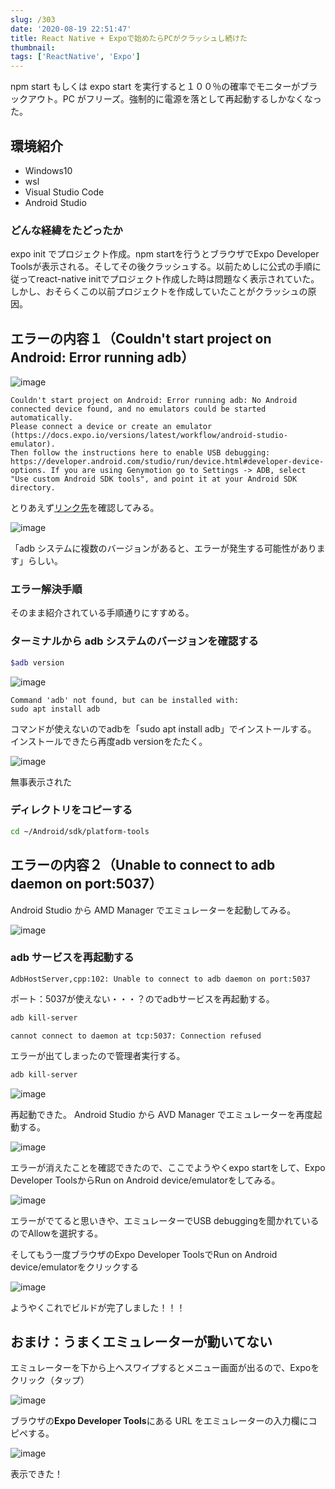 ```yaml
---
slug: /303
date: '2020-08-19 22:51:47'
title: React Native + Expoで始めたらPCがクラッシュし続けた
thumbnail:
tags: ['ReactNative', 'Expo']
---
```

npm start もしくは expo start を実行すると１００％の確率でモニターがブラックアウト。PC がフリーズ。強制的に電源を落として再起動するしかなくなった。

## 環境紹介

- Windows10
- wsl
- Visual Studio Code
- Android Studio

### どんな経緯をたどったか

expo init でプロジェクト作成。npm startを行うとブラウザでExpo Developer Toolsが表示される。そしてその後クラッシュする。以前ためしに公式の手順に従ってreact-native initでプロジェクト作成した時は問題なく表示されていた。しかし、おそらくこの以前プロジェクトを作成していたことがクラッシュの原因。

## エラーの内容１（Couldn't start project on Android: Error running adb）

![image](/img/blog/contents/2020/08/SnapCrab_NoName_2020-8-18_18-21-50_No-00.jpg)

```
Couldn't start project on Android: Error running adb: No Android connected device found, and no emulators could be started automatically.
Please connect a device or create an emulator (https://docs.expo.io/versions/latest/workflow/android-studio-emulator).
Then follow the instructions here to enable USB debugging:
https://developer.android.com/studio/run/device.html#developer-device-options. If you are using Genymotion go to Settings -> ADB, select "Use custom Android SDK tools", and point it at your Android SDK directory.
```

とりあえず[リンク先](https://docs.expo.io/workflow/android-studio-emulator/?redirected)を確認してみる。

![image](/img/blog/contents/2020/08/image-25.png)

「adb システムに複数のバージョンがあると、エラーが発生する可能性があります」らしい。

### エラー解決手順

そのまま紹介されている手順通りにすすめる。

### ターミナルから adb システムのバージョンを確認する

```sh
$adb version
```

![image](/img/blog/contents/2020/08/SnapCrab_NoName_2020-8-19_19-15-10_No-00.png)

```
Command 'adb' not found, but can be installed with:
sudo apt install adb
```

コマンドが使えないのでadbを「sudo apt install adb」でインストールする。
インストールできたら再度adb versionをたたく。

![image](/img/blog/contents/2020/08/SnapCrab_NoName_2020-8-19_19-19-9_No-00.png)

無事表示された

### ディレクトリをコピーする

```sh
cd ~/Android/sdk/platform-tools
```

## エラーの内容２（Unable to connect to adb daemon on port:5037）

Android Studio から AMD Manager でエミュレーターを起動してみる。

![image](/img/blog/contents/2020/08/SnapCrab_NoName_2020-8-19_19-42-12_No-00.png)<figcaption>
</figcaption>

### adb サービスを再起動する

```
AdbHostServer,cpp:102: Unable to connect to adb daemon on port:5037
```

ポート：5037が使えない・・・？のでadbサービスを再起動する。

```sh
adb kill-server
```
```
cannot connect to daemon at tcp:5037: Connection refused
```

エラーが出てしまったので管理者実行する。

```sh
adb kill-server
```

![image](/img/blog/contents/2020/08/SnapCrab_NoName_2020-8-19_19-56-40_No-00.png)

再起動できた。
Android Studio から AVD Manager でエミュレーターを再度起動する。

![image](/img/blog/contents/2020/08/SnapCrab_NoName_2020-8-19_20-1-59_No-00.png)

エラーが消えたことを確認できたので、ここでようやくexpo startをして、Expo Developer ToolsからRun on Android device/emulatorをしてみる。

![image](/img/blog/contents/2020/08/image-26.png)

エラーがでてると思いきや、エミュレーターでUSB debuggingを聞かれているのでAllowを選択する。

そしてもう一度ブラウザのExpo Developer ToolsでRun on Android device/emulatorをクリックする

![image](/img/blog/contents/2020/08/image-27.png)

ようやくこれでビルドが完了しました！！！

## おまけ：うまくエミュレーターが動いてない

エミュレーターを下から上へスワイプするとメニュー画面が出るので、Expoをクリック（タップ）

![image](/img/blog/contents/2020/08/1.png)

ブラウザの**Expo Developer Tools**にある URL をエミュレーターの入力欄にコピペする。

![image](/img/blog/contents/2020/08/image-28.png)

表示できた！
